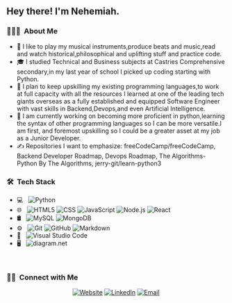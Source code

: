 <h2> Hey there! I'm Nehemiah.</h2>

<h3> 👨🏻‍💻 &nbsp;About Me </h3>

- 🤔 I like to play my musical instruments,produce beats and music,read and watch historical,philosophical and uplifting stuff and practice code.
- 🎓 I studied Technical and Business subjects at Castries Comprehensive secondary,in my last year of school I picked up coding starting with Python.
- 💼 I plan to keep upskilling my existing programming languages,to work at full capacity with all the resources I learned at one of the leading tech giants
  overseas as a fully established and equipped Software Engineer with vast skills in Backend,Devops,and even Artificial Intelligence.
- 🌱 I am currently working on becoming more proficient in python,learning the syntax of other programming languages so I can be more versatile.I am first, and foremost upskilling 
  so I could be a greater asset at my job as a Junior Developer.
- ✍️ Repositories I want to emphasize: freeCodeCamp/freeCodeCamp, Backend Developer Roadmap, Devops Roadmap, The Algorithms-Python By The Algorithms, jerry-git/learn-python3

<h3> 🛠 &nbsp;Tech Stack</h3>

- 💻 &nbsp;
![Python](img.shields.io/badge/-Python-333333?style=flat&...)
- 🌐 &nbsp;
![HTML5](img.shields.io/badge/-HTML5-333333?style=flat&l...)
![CSS](img.shields.io/badge/-CSS-333333?style=flat&log...)
![JavaScript](img.shields.io/badge/-JavaScript-333333?style=f...)
![Node.js](img.shields.io/badge/-Node.js-333333?style=flat...)
![React](img.shields.io/badge/-React-333333?style=flat&l...)
- 🛢 &nbsp;
![MySQL](img.shields.io/badge/-MySQL-333333?style=flat&l...)
![MongoDB](img.shields.io/badge/-MongoDB-333333?style=flat...)
- ⚙️ &nbsp;
![Git](img.shields.io/badge/-Git-333333?style=flat&log...)
![GitHub](img.shields.io/badge/-GitHub-333333?style=flat&...)
![Markdown](img.shields.io/badge/-Markdown-333333?style=fla...)
- 🔧 &nbsp;
![Visual Studio Code](img.shields.io/badge/-Visual%20Studio%20Code-33...)
- 🖥 &nbsp;
![diagram.net](img.shields.io/badge/-Diagram.net-333333?style=...)

<br/>

<h3> 🤝🏻 &nbsp;Connect with Me </h3>

<p align="center">
<a href="www.kuralabs.org"><img alt="Website" src="img.shields.io/badge/Website-www.kuralabs.org-o..."></a>
<a href="www.linkedin.com/in/nehemiah-monrose-583437283"><img alt="LinkedIn" src="img.shields.io/badge/LinkedIn-Nehemiah%20Monrose..."></a>
<a href="kingneyme@gmail.com"><img alt="Email" src="img.shields.io/badge/Email-kingneyme@gmail.com...."></a>
</p>
